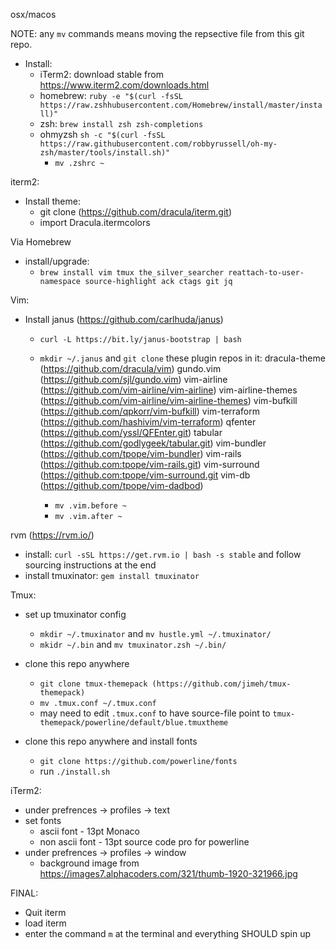 osx/macos

NOTE: any `mv` commands means moving the repsective file from this git
repo.

- Install:
    - iTerm2: download stable from https://www.iterm2.com/downloads.html
    - homebrew: `ruby -e "$(curl -fsSL https://raw.zshhubusercontent.com/Homebrew/install/master/install)"`
    - zsh: `brew install zsh zsh-completions`
    - ohmyzsh `sh -c "$(curl -fsSL https://raw.githubusercontent.com/robbyrussell/oh-my-zsh/master/tools/install.sh)"`
      - `mv .zshrc ~`

iterm2:
  - Install theme:
     - git clone (https://github.com/dracula/iterm.git)
     - import Dracula.itermcolors

Via Homebrew
  - install/upgrade:
      - `brew install vim tmux the_silver_searcher reattach-to-user-namespace source-highlight ack ctags git jq`

Vim:
  - Install janus (https://github.com/carlhuda/janus)
    - `curl -L https://bit.ly/janus-bootstrap | bash`

    - `mkdir ~/.janus` and `git clone` these plugin repos in it:
        dracula-theme (https://github.com/dracula/vim)
        gundo.vim (https://github.com/sjl/gundo.vim)
        vim-airline (https://github.com/vim-airline/vim-airline)
        vim-airline-themes (https://github.com/vim-airline/vim-airline-themes)
        vim-bufkill (https://github.com/qpkorr/vim-bufkill)
        vim-terraform (https://github.com/hashivim/vim-terraform)
        qfenter (https://github.com/yssl/QFEnter.git)
        tabular (https://github.com/godlygeek/tabular.git)
        vim-bundler (https://github.com/tpope/vim-bundler)
        vim-rails (https://github.com:tpope/vim-rails.git)
        vim-surround (https://github.com:tpope/vim-surround.git
        vim-db (https://github.com/tpope/vim-dadbod)
      - `mv .vim.before ~`
      - `mv .vim.after ~`


rvm (https://rvm.io/)
  - install: `curl -sSL https://get.rvm.io | bash -s stable` and follow
    sourcing instructions at the end
  - install tmuxinator: `gem install tmuxinator`

Tmux:
  - set up tmuxinator config
    - `mkdir ~/.tmuxinator` and `mv hustle.yml ~/.tmuxinator/`
    - `mkidr ~/.bin` and `mv tmuxinator.zsh ~/.bin/`

  - clone this repo anywhere
      - `git clone tmux-themepack (https://github.com/jimeh/tmux-themepack)`
      - `mv .tmux.conf ~/.tmux.conf`
      - may need to edit `.tmux.conf` to have source-file point to
        `tmux-themepack/powerline/default/blue.tmuxtheme`

  - clone this repo anywhere and install fonts
    - `git clone https://github.com/powerline/fonts`
    - run `./install.sh`

iTerm2:
  - under prefrences -> profiles -> text
  - set fonts
    - ascii font - 13pt Monaco
    - non ascii font - 13pt source code pro for powerline
  - under prefrences -> profiles -> window
    - background image from
      https://images7.alphacoders.com/321/thumb-1920-321966.jpg


FINAL:
  - Quit iterm
  - load iterm
  - enter the command `m` at the terminal and everything SHOULD spin up
